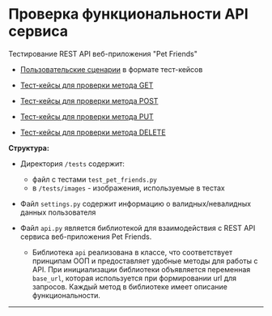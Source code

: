 # Проверка функциональности API сервиса
Тестирование REST API веб-приложения "Pet Friends"

* [Пользовательские сценарии](https://github.com/Elena-Belova/Autotesting-REST-API-PetFriends/blob/df23f4829a30efdc046ae0b3e6bbe098b1922e2f/API%20PetF%20UseC.pdf) в формате тест-кейсов

* [Тест-кейсы для проверки метода GET](https://github.com/Elena-Belova/Autotesting-REST-API-PetFriends/blob/df23f4829a30efdc046ae0b3e6bbe098b1922e2f/API%20PetF%20GET.pdf)

* [Тест-кейсы для проверки метода POST](https://github.com/Elena-Belova/Autotesting-REST-API-PetFriends/blob/df23f4829a30efdc046ae0b3e6bbe098b1922e2f/API%20PetF%20POST.pdf)

* [Тест-кейсы для проверки метода PUT](https://github.com/Elena-Belova/Autotesting-REST-API-PetFriends/blob/df23f4829a30efdc046ae0b3e6bbe098b1922e2f/API%20PetF%20PUT.pdf)

* [Тест-кейсы для проверки метода DELETE](https://github.com/Elena-Belova/Autotesting-REST-API-PetFriends/blob/df23f4829a30efdc046ae0b3e6bbe098b1922e2f/API%20PetF%20DELETE.pdf)

**Структура:**

* Директория `/tests` содержит:
  * файл с тестами `test_pet_friends.py`
  * в `/tests/images` - изображения, используемые в тестах

* Файл `settings.py` содержит информацию о валидных/невалидных данных пользователя
  
* Файл `api.py` является библиотекой для взаимодействия с REST API сервиса веб-приложения Pet Friends.
  * Библиотека `api` реализована в классе, что соответствует принципам ООП и предоставляет удобные методы для работы с API.
При инициализации библиотеки объявляется переменная `base_url`, которая используется при формировании url для запросов.
Каждый метод в библиотеке имеет описание функциональности.
---


